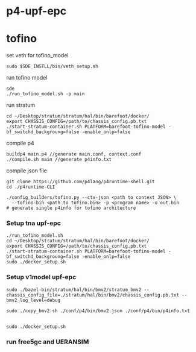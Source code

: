 # p4-upf-epc



# tofino

set veth for tofino_model
```
sudo $SDE_INSTLL/bin/veth_setup.sh
```

run tofino model 
```
sde
./run_tofino_model.sh -p main
```

run stratum
```
cd ~/Desktop/stratum/stratum/hal/bin/barefoot/docker/
export CHASSIS_CONFIG=/path/to/chassis_config.pb.txt
./start-stratum-container.sh PLATFORM=barefoot-tofino-model -bf_switchd_backgroung=false -enable_onlp=false
```

compile p4 
```
buildp4 main.p4 //generate main.conf, context.conf
./compile.sh main //generate p4info.txt
```

compile json file
```
git clone https://github.com/p4lang/p4runtime-shell.git
cd ./p4runtime-CLI

./config_builders/tofino.py --ctx-json <path to context JSON> \
  --tofino-bin <path to tofino.bin> -p <program name> -o out.bin
# generate single p4info for tofino architecture
```

### Setup tna upf-epc
```
./run_tofino_model.sh
cd ~/Desktop/stratum/stratum/hal/bin/barefoot/docker/
export CHASSIS_CONFIG=/path/to/chassis_config.pb.txt
./start-stratum-container.sh PLATFORM=barefoot-tofino-model -bf_switchd_backgroung=false -enable_onlp=false
sudo ./docker_setup.sh

```

### Setup v1model upf-epc
```
sudo ./bazel-bin/stratum/hal/bin/bmv2/stratum_bmv2 --chassis_config_file=./stratum/hal/bin/bmv2/chassis_config.pb.txt --bmv2_log_level=debug

sudo ./copy_bmv2.sh ./conf/p4/bin/bmv2.json ./conf/p4/bin/p4info.txt


sudo ./docker_setup.sh
```
### run free5gc and UERANSIM

